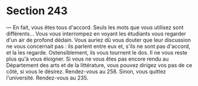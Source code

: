 # Section 243

— En fait, vous êtes tous d'accord. Seuls les mots que vous 
utilisez sont différents... 
Vous vous interrompez en voyant les étudiants vous regarder 
d'un air de profond dédain. Vous auriez dû vous douter que leur 
discussion ne vous concernait pas : ils parlent entre eux et, s'ils 
ne sont pas d'accord, et la les regarde. Ostensiblement, ils vous 
tournent le dos. Il ne vous reste plus qu'à vous éloigner. Si vous 
ne vous êtes pas encore rendu au Département des arts et de la 
littérature, vous pouvez dirigez vos pas de ce côté, si vous le 
désirez. Rendez-vous au 258. Sinon, vous quittez l'université. 
Rendez-vous au 235.